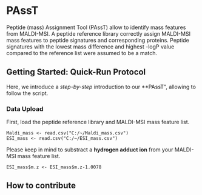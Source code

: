 # PAssT
Peptide (mass) Assignment Tool (PAssT) allow to identify mass features from MALDI-MSI. A peptide reference library correctly assign MALDI-MSI mass features to peptide signatures and corresponding proteins. Peptide signatures with the lowest mass difference and highest -logP value compared to the reference list were assumed to be a match.

## Getting Started: Quick-Run Protocol
Here, we introduce a *step-by-step* introduction to our **PAssT", allowing to follow the script.

### Data Upload
First, load the peptide reference library and MALDI-MSI mass feature list.

```{csv files}
Maldi_mass <- read.csv("C:/~/Maldi_mass.csv")
ESI_mass <- read.csv("C:/~/ESI_mass.csv")
```
Please keep in mind to substract a **hydrogen adduct ion** from your MALDI-MSI mass feature list.

```{hydrogen adduct}
ESI_mass$m.z <- ESI_mass$m.z-1.0078
```


## How to contribute
